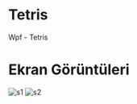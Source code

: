 # Tetris
Wpf - Tetris

# Ekran Görüntüleri

![s1](https://i.hizliresim.com/UkjLsG.jpg)     ![s2](https://i.hizliresim.com/DbVH6u.jpg)
